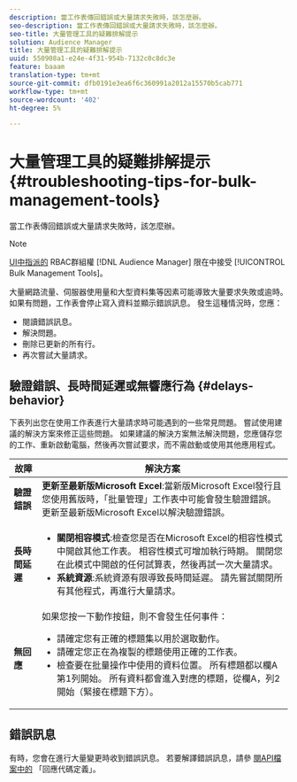 ```yaml
---
description: 當工作表傳回錯誤或大量請求失敗時，該怎麼辦。
seo-description: 當工作表傳回錯誤或大量請求失敗時，該怎麼辦。
seo-title: 大量管理工具的疑難排解提示
solution: Audience Manager
title: 大量管理工具的疑難排解提示
uuid: 550908a1-e24e-4f31-954b-7132c0c8dc3e
feature: baaam
translation-type: tm+mt
source-git-commit: dfb0191e3ea6f6c360991a2012a15570b5cab771
workflow-type: tm+mt
source-wordcount: '402'
ht-degree: 5%

---
```



# 大量管理工具的疑難排解提示{#troubleshooting-tips-for-bulk-management-tools}

當工作表傳回錯誤或大量請求失敗時，該怎麼辦。



<!-- 

<p>r_bulk_troubleshoot.xml </p>

 -->

>[!NOTE]
>
>[UI中指派的](../../features/administration/administration-overview.md) RBAC群組權 [!DNL Audience Manager] 限在中接受 [!UICONTROL Bulk Management Tools]。

大量網路流量、伺服器使用量和大型資料集等因素可能導致大量要求失敗或逾時。 如果有問題，工作表會停止寫入資料並顯示錯誤訊息。 發生這種情況時，您應：

* 閱讀錯誤訊息。
* 解決問題。
* 刪除已更新的所有行。
* 再次嘗試大量請求。

## 驗證錯誤、長時間延遲或無響應行為 {#delays-behavior}

下表列出您在使用工作表進行大量請求時可能遇到的一些常見問題。 嘗試使用建議的解決方案來修正這些問題。 如果建議的解決方案無法解決問題，您應儲存您的工作、重新啟動電腦，然後再次嘗試要求，而不需啟動或使用其他應用程式。

<table id="table_AC6FB99402214A4EAC6E709465BB67AF"> 
 <thead> 
  <tr> 
   <th colname="col1" class="entry"> 故障 </th> 
   <th colname="col2" class="entry"> 解決方案 </th> 
  </tr> 
 </thead>
 <tbody> 
  <tr> 
   <td colname="col1"> <b>驗證錯誤</b> </td> 
   <td colname="col2"> 
    <b>更新至最新版Microsoft Excel</b>:當新版Microsoft Excel發行且您使用舊版時，「批量管理」工作表中可能會發生驗證錯誤。 更新至最新版Microsoft Excel以解決驗證錯誤。
</td> 
  </tr> 
  <tr> 
   <td colname="col1"> <b>長時間延遲</b> </td> 
   <td colname="col2"> 
    <ul id="ul_AA6F414024B2475AB1C0B46DC3FF0B36"> 
     <li id="li_ECC83AC39D7142519AA9A223DB8FCF23"> <b>關閉相容模式</b>:檢查您是否在Microsoft Excel的相容性模式中開啟其他工作表。 相容性模式可增加執行時期。 關閉您在此模式中開啟的任何試算表，然後再試一次大量請求。 </li> 
     <li id="li_234BFCF563234DE198884F33AB75280D"> <b>系統資源</b>:系統資源有限導致長時間延遲。 請先嘗試關閉所有其他程式，再進行大量請求。 </li> 
    </ul> </td> 
  </tr> 
  <tr> 
   <td colname="col1"> <b>無回應</b> </td> 
   <td colname="col2">如果您按一下動作按鈕，則不會發生任何事件： 
    <ul id="ul_142E63CDD556414AB639E51734FEDBCF"> 
     <li id="li_DBB6C819603D46B5AECC9C854FDAFDF1">請確定您有正確的標題集以用於選取動作。 </li> 
     <li id="li_391C9031907A4085BDAD42054960045C">請確定您正在為複製的標題使用正確的工作表。 </li> 
     <li id="li_76A7241989204933858621FAAB5C3408">檢查要在批量操作中使用的資料位置。 所有標題都以欄A第1列開始。 所有資料都會進入對應的標題，從欄A，列2開始（緊接在標題下方）。 </li> 
    </ul> </td> 
  </tr> 
 </tbody> 
</table>

## 錯誤訊息

有時，您會在進行大量變更時收到錯誤訊息。 若要解譯錯誤訊息，請參 [閱API檔案中的](/help/using/api/rest-api-main/aam-api-getting-started.md) 「回應代碼定義」。

